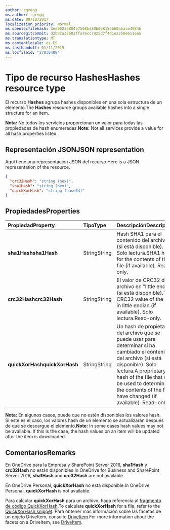 ```yaml
---
author: rgregg
ms.author: rgregg
ms.date: 09/10/2017
localization_priority: Normal
ms.openlocfilehash: 3ed0023e80457598bd80b068156b60a5ace4984b
ms.sourcegitcommit: d2b3ca32602ffa76cc7925d7f4d1e2258e611ea5
ms.translationtype: MT
ms.contentlocale: es-ES
ms.lasthandoff: 01/11/2019
ms.locfileid: "27830488"
---
```

# <a name="hashes-resource-type"></a><span data-ttu-id="e56ab-101">Tipo de recurso Hashes</span><span class="sxs-lookup"><span data-stu-id="e56ab-101">Hashes resource type</span></span>

<span data-ttu-id="e56ab-102">El recurso **Hashes** agrupa hashes disponibles en una sola estructura de un elemento.</span><span class="sxs-lookup"><span data-stu-id="e56ab-102">The **Hashes** resource groups available hashes into a single structure for an item.</span></span>

<span data-ttu-id="e56ab-103">**Nota:** No todos los servicios proporcionan un valor para todas las propiedades de hash enumeradas.</span><span class="sxs-lookup"><span data-stu-id="e56ab-103">**Note:** Not all services provide a value for all hash properties listed.</span></span>

## <a name="json-representation"></a><span data-ttu-id="e56ab-104">Representación JSON</span><span class="sxs-lookup"><span data-stu-id="e56ab-104">JSON representation</span></span>

<span data-ttu-id="e56ab-105">Aquí tiene una representación JSON del recurso.</span><span class="sxs-lookup"><span data-stu-id="e56ab-105">Here is a JSON representation of the resource.</span></span>

<!-- {
  "blockType": "resource",
  "optionalProperties": [ "sha1Hash", "crc32Hash", "quickXorHash" ],
  "@odata.type": "microsoft.graph.hashes"
}-->

```json
{
  "crc32Hash": "string (hex)",
  "sha1Hash": "string (hex)",
  "quickXorHash": "string (base64)"
}
```

## <a name="properties"></a><span data-ttu-id="e56ab-106">Propiedades</span><span class="sxs-lookup"><span data-stu-id="e56ab-106">Properties</span></span>

| <span data-ttu-id="e56ab-107">Propiedad</span><span class="sxs-lookup"><span data-stu-id="e56ab-107">Property</span></span>         | <span data-ttu-id="e56ab-108">Tipo</span><span class="sxs-lookup"><span data-stu-id="e56ab-108">Type</span></span>   | <span data-ttu-id="e56ab-109">Descripción</span><span class="sxs-lookup"><span data-stu-id="e56ab-109">Description</span></span>                                                       |
|:-----------------|:-------|:------------------------------------------------------------------|
| <span data-ttu-id="e56ab-110">**sha1Hash**</span><span class="sxs-lookup"><span data-stu-id="e56ab-110">**sha1Hash**</span></span>     | <span data-ttu-id="e56ab-111">String</span><span class="sxs-lookup"><span data-stu-id="e56ab-111">String</span></span> | <span data-ttu-id="e56ab-p101">Hash SHA1 para el contenido del archivo (si está disponible). Solo lectura.</span><span class="sxs-lookup"><span data-stu-id="e56ab-p101">SHA1 hash for the contents of the file (if available). Read-only.</span></span> |
| <span data-ttu-id="e56ab-114">**crc32Hash**</span><span class="sxs-lookup"><span data-stu-id="e56ab-114">**crc32Hash**</span></span>    | <span data-ttu-id="e56ab-115">String</span><span class="sxs-lookup"><span data-stu-id="e56ab-115">String</span></span> | <span data-ttu-id="e56ab-116">El valor de CRC32 del archivo en "little endian" (si está disponible).</span><span class="sxs-lookup"><span data-stu-id="e56ab-116">The CRC32 value of the file in little endian (if available).</span></span> <span data-ttu-id="e56ab-117">Solo lectura.</span><span class="sxs-lookup"><span data-stu-id="e56ab-117">Read-only.</span></span>            |
| <span data-ttu-id="e56ab-118">**quickXorHash**</span><span class="sxs-lookup"><span data-stu-id="e56ab-118">**quickXorHash**</span></span> | <span data-ttu-id="e56ab-119">String</span><span class="sxs-lookup"><span data-stu-id="e56ab-119">String</span></span> | <span data-ttu-id="e56ab-p103">Un hash de propietario del archivo que se puede usar para determinar si ha cambiado el contenido del archivo (si está disponible). Solo lectura.</span><span class="sxs-lookup"><span data-stu-id="e56ab-p103">A proprietary hash of the file that can be used to determine if the contents of the file have changed (if available). Read-only.</span></span> |

<span data-ttu-id="e56ab-p104">**Nota:** En algunos casos, puede que no estén disponibles los valores hash. Si este es el caso, los valores hash de un elemento se actualizarán después de que se descargue el elemento.</span><span class="sxs-lookup"><span data-stu-id="e56ab-p104">**Note:** In some cases hash values may not be available. If this is the case, the hash values on an item will be updated after the item is downloaded.</span></span>

## <a name="remarks"></a><span data-ttu-id="e56ab-124">Comentarios</span><span class="sxs-lookup"><span data-stu-id="e56ab-124">Remarks</span></span>

<span data-ttu-id="e56ab-125">En OneDrive para la Empresa y SharePoint Server 2016, **sha1Hash** y **crc32Hash** no están disponibles.</span><span class="sxs-lookup"><span data-stu-id="e56ab-125">In OneDrive for Business and SharePoint Server 2016, **sha1Hash** and **crc32Hash** are not available.</span></span>

<span data-ttu-id="e56ab-126">En OneDrive Personal, **quickXorHash** no está disponible.</span><span class="sxs-lookup"><span data-stu-id="e56ab-126">In OneDrive Personal, **quickXorHash** is not available.</span></span>

<span data-ttu-id="e56ab-127">Para calcular **quickXorHash** para un archivo, haga referencia al [fragmento de código QuickXorHash](https://dev.onedrive.com/snippets/quickxorhash.htm).</span><span class="sxs-lookup"><span data-stu-id="e56ab-127">To calculate **quickXorHash** for a file, refer to the [QuickXorHash snippet](https://dev.onedrive.com/snippets/quickxorhash.htm).</span></span>
<span data-ttu-id="e56ab-128">Para obtener más información sobre las facetas de un objeto DriveItem, consulte [DriveItem](driveitem.md).</span><span class="sxs-lookup"><span data-stu-id="e56ab-128">For more information about the facets on a DriveItem, see [DriveItem](driveitem.md).</span></span>


<!-- {
  "type": "#page.annotation",
  "description": "The hashes facet provides hash identifiers for a file in OneDrive",
  "keywords": "hash,sha1,crc32,item,facet",
  "section": "documentation",
  "tocPath": "Facets/Hashes"
} -->
